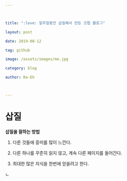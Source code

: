 ---

title: ":love: 일주일동안 삽질해서 만든 깃헙 블로그"
layout: post
date: 2019-08-12
tag: github
image: /assets/images/me.jpg
category: blog
author: Ra-Eh

---

<h1> 삽질 </h1>

**삽질을 잘하는 방법**

1.  다른 것들에 흥미를 많이 느낀다.
2.  다른 하나를 꾸준히 읽지 않고, 계속 다른 페이지를 들어간다.
3.  최대한 많은 지식을 한번에 얻을려고 한다.

ㄴ